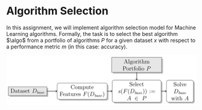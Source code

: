 # Algorithm Selection

In this assignment, we will implement algorithm selection model for Machine Learning
algorithms. 
Formally, the task is to select the best algorithm $\algo$ from a portfolio of
algorithms $P$ for a given dataset $x$ with respect to a performance
metric $m$ (in this case: accuracy). 

![Algorithm Selection Framework](framework.png)

